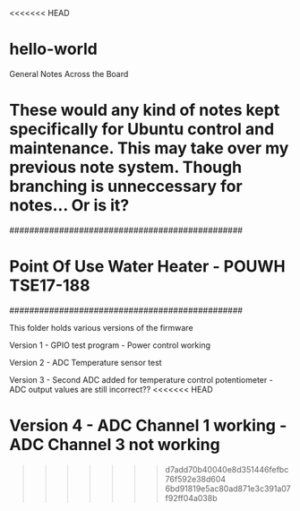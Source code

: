 <<<<<<< HEAD
# hello-world
General Notes Across the Board

These would any kind of notes kept specifically for Ubuntu control and maintenance.
This may take over my previous note system.
Though branching is unneccessary for notes... Or is it?
=======
###############################################
# Point Of Use Water Heater - POUWH TSE17-188 #
###############################################

This folder holds various versions of the firmware

Version 1 	- GPIO test program
		- Power control working
		
Version 2	- ADC Temperature sensor test

Version 3	- Second ADC added for temperature control potentiometer 
		- ADC output values are still incorrect??
<<<<<<< HEAD

Version 4	- ADC Channel 1 working
		- ADC Channel 3 not working
=======
>>>>>>> d7add70b40040e8d351446fefbc76f592e38d604
>>>>>>> 6bd91819e5ac80ad871e3c391a07f92ff04a038b
